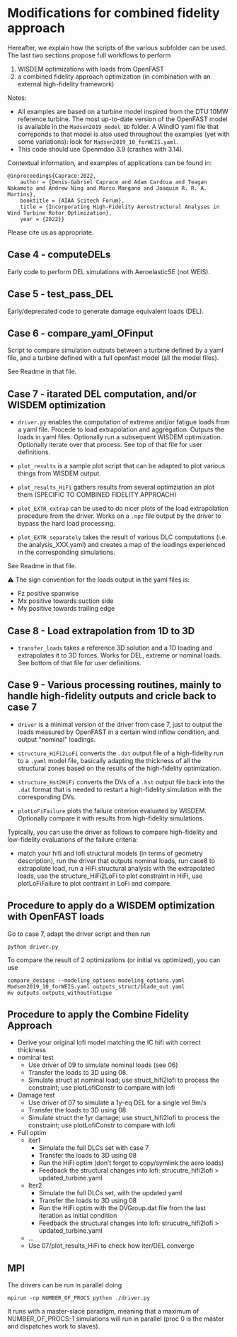 
# Modifications for combined fidelity approach

Hereafter, we explain how the scripts of the various subfolder can be used. The last two sections propose full workflows to perform 
1. WISDEM optimizations with loads from OpenFAST
2. a combined fidelity approach optimization (in combination with an external high-fidelity framework)

Notes:
- All examples are based on a turbine model inspired from the DTU 10MW reference turbine. The most up-to-date version of the OpenFAST model is available in the `Madsen2019_model_BD` folder. A WindIO yaml file that correponds to that model is also used throughout the examples (yet with some variations): look for `Madsen2019_10_forWEIS.yaml`.
- This code should use Openmdao 3.9 (crashes with 3.14).


Contextual information, and examples of applications can be found in:
```
@inproceedings{Caprace:2022,
	author = {Denis-Gabriel Caprace and Adam Cardoza and Teagan Nakamoto and Andrew Ning and Marco Mangano and Joaquim R. R. A. Martins},
	booktitle = {AIAA Scitech Forum},
	title = {Incorporating High-Fidelity Aerostructural Analyses in Wind Turbine Rotor Optimization},
	year = {2022}}
```
Please cite us as appropriate.

## Case 4 - computeDELs

Early code to perform DEL simulations with AeroelasticSE (not WEIS).

## Case 5 - test_pass_DEL 

Early/deprecated code to generate damage equivalent loads (DEL).

## Case 6 - compare_yaml_OFinput

Script to compare simulation outputs between a turbine defined by a yaml file, and a turbine defined with a full openfast model (all the model files).

See Readme in that file.  

## Case 7 - itarated DEL computation, and/or WISDEM optimization

- `driver.py`  enables the computation of extreme and/or fatigue loads from a yaml file. Procede to load extrapolation and aggregation. Outputs the loads in yaml files. Optionally run a subsequent WISDEM optimization. Optionally iterate over that process.  See top of that file for user definitions.

- `plot_results` is a sample plot script that can be adapted to plot various things from WISDEM output.

- `plot_results_HiFi` gathers results from several optimziation an plot them (SPECIFIC TO COMBINED FIDELITY APPROACH)

- `plot_EXTR_extrap`  can be used to do nicer plots of the load extrapolation procedure from the driver. Works on a `.npz` file output by the driver to bypass the hard load processing.

- `plot_EXTR_separately`  takes the result of various DLC computations (i.e. the analysis_XXX.yaml) and creates a map of the loadings experienced in the corresponding simulations. 

See Readme in that file.  

:warning:  The sign convention for the loads output in the yaml files is:
  - Fz positive spanwise
  - Mx positive towards suction side
  - My positive towards trailing edge


## Case 8 - Load extrapolation from 1D to 3D

- `transfer_loads` takes a reference 3D solution and a 1D loading and extrapolates it to 3D forces. Works for DEL, extreme or nominal loads. See bottom of that file for user definitions. 


## Case 9 - Various processing routines, mainly to handle high-fidelity outputs and cricle back to case 7

- `driver` is a minimal version of the driver from case 7, just to output the loads measured by OpenFAST in a certain wind inflow condition, and output "nominal" loadings.

- `structure_HiFi2LoFi`  converts the `.dat` output file of a high-fidelity run to a `.yaml` model file, basically adapting the thickness of all the structural zones based on  the results of the high-fidelity optimization. 

- `structure_Hst2HiFi`  converts the DVs of a `.hst` output file back into the `.dat` format that is needed to restart a high-fidelity simulation with the corresponding DVs.

- `plotLoFiFailure` plots the failure criterion evaluated by WISDEM. Optionally compare it with results from high-fidelity simulations.


Typically, you can use the driver as follows to compare high-fidelity and low-fidelity evaluations of the failure criteria:
- match your hifi and lofi structural models (in terms of geometry description), run the driver that outputs nominal loads, run case8 to extrapolate load, run a HiFi structural analysis with the extrapolated loads, use the structure_HiFi2LoFi to plot constraint in HiFi, use plotLoFiFailure to plot contraint in LoFi and compare.



## Procedure to apply do a WISDEM optimization with OpenFAST loads


Go to case 7, adapt the driver script and then run
```
python driver.py
```


To compare the result of 2 optimizations (or initial vs optimized), you can use
```
compare_designs --modeling_options modeling_options.yaml Madsen2019_10_forWEIS.yaml outputs_struct/blade_out.yaml
mv outputs outputs_withoutFatigue
```



## Procedure to apply the Combine Fidelity Approach

- Derive your original lofi model matching the IC hifi with correct thickness
- nominal test
    - Use driver of 09 to simulate nominal loads (see 06)
    - Transfer the loads to 3D using 08.
    - Simulate struct at nominal load; use struct_hifi2lofi to process the constraint; use plotLofiConstr to compare with lofi 
- Damage test
    - Use driver of 07 to simulate a 1y-eq DEL for a single vel 9m/s
    - Transfer the loads to 3D using 08.
    - Simulate struct the 1yr damage; use struct_hifi2lofi to process the constraint; use plotLofiConstr to compare with lofi
- Full optim
    - iter1
        - Simulate the full DLCs set with case 7
        - Transfer the loads to 3D using 08
        - Run the HiFi optim (don’t forget to copy/symlink the aero loads)
        - Feedback the structural changes into lofi: strucutre_hifi2lofi > updated_turbine.yaml
    - Iter2
        - Simulate the full DLCs set, with the updated yaml
        - Transfer the loads to 3D using 08
        - Run the HiFi optim with the DVGroup.dat file from the last iteration as initial condition
        - Feedback the structural changes into lofi: strucutre_hifi2lofi > updated_turbine.yaml
    - ...
    - Use 07/plot_results_HiFi to check how iter/DEL converge


## MPI

The drivers can be run in parallel doing 
```
mpirun -np NUMBER_OF_PROCS python ./driver.py    
```

It runs with a master-slace paradigm, meaning that a maximum of NUMBER_OF_PROCS-1 simulations will run in parallel (proc 0 is the master and dispatches work to slaves).